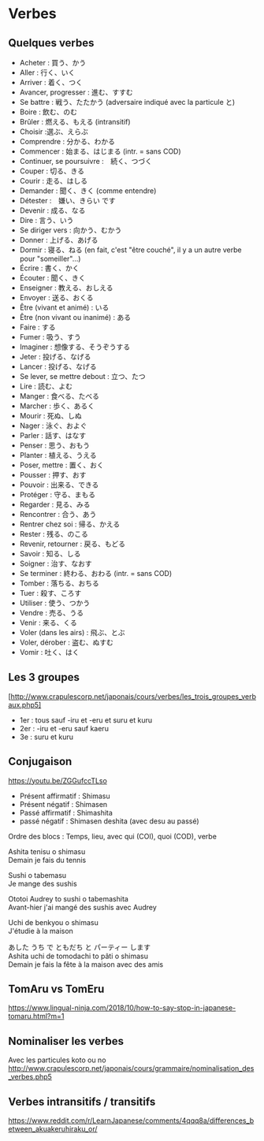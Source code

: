 # Verbes

## Quelques verbes

- Acheter : 買う、かう
- Aller : 行く、いく
- Arriver : 着く、つく
- Avancer, progresser : 進む、すすむ
- Se battre : 戦う、たたかう (adversaire indiqué avec la particule と)
- Boire : 飲む、のむ
- Brûler : 燃える、もえる (intransitif)
- Choisir :選ぶ、えらぶ
- Comprendre : 分かる、わかる
- Commencer : 始まる、はじまる (intr. = sans COD)
- Continuer, se poursuivre :　続く、つづく
- Couper : 切る、きる
- Courir : 走る、はしる
- Demander : 聞く、きく (comme entendre)
- Détester :　嫌い、きらい です
- Devenir : 成る、なる
- Dire : 言う、いう
- Se diriger vers : 向かう、むかう
- Donner : 上げる、あげる
- Dormir : 寝る、ねる (en fait, c'est "être couché", il y a un autre verbe pour "someiller"...)
- Écrire : 書く、かく
- Écouter : 聞く、きく
- Enseigner : 教える、おしえる
- Envoyer : 送る、おくる
- Être (vivant et animé) : いる
- Être (non vivant ou inanimé) : ある
- Faire : する
- Fumer : 吸う、すう
- Imaginer : 想像する、そうぞうする
- Jeter : 投げる、なげる
- Lancer : 投げる、なげる
- Se lever, se mettre debout : 立つ、たつ
- Lire : 読む、よむ
- Manger : 食べる、たべる
- Marcher : 歩く、あるく
- Mourir : 死ぬ、しぬ
- Nager : 泳ぐ、およぐ
- Parler : 話す、はなす
- Penser : 思う、おもう
- Planter : 植える、うえる
- Poser, mettre : 置く、おく
- Pousser : 押す、おす
- Pouvoir : 出来る、できる
- Protéger : 守る、まもる
- Regarder : 見る、みる
- Rencontrer : 合う、あう
- Rentrer chez soi : 帰る、かえる
- Rester : 残る、のこる
- Revenir, retourner : 戻る、もどる
- Savoir : 知る、しる
- Soigner : 治す、なおす
- Se terminer : 終わる、おわる (intr. = sans COD)
- Tomber : 落ちる、おちる
- Tuer : 殺す、ころす
- Utiliser : 使う、つかう
- Vendre : 売る、うる
- Venir : 来る、くる
- Voler (dans les airs) : 飛ぶ、とぶ
- Voler, dérober : 盗む、ぬすむ
- Vomir : 吐く、はく

## Les 3 groupes

[http://www.crapulescorp.net/japonais/cours/verbes/les_trois_groupes_verbaux.php5]

- 1er : tous sauf -iru et -eru et suru et kuru
- 2er : -iru et -eru sauf kaeru
- 3e : suru et kuru

## Conjugaison

https://youtu.be/ZGGufccTLso

- Présent affirmatif : Shimasu
- Présent négatif : Shimasen
- Passé affirmatif : Shimashita
- passé négatif : Shimasen deshita (avec desu au passé)

Ordre des blocs : Temps, lieu, avec qui (COI), quoi (COD), verbe

Ashita tenisu o shimasu  
Demain je fais du tennis

Sushi o tabemasu  
Je mange des sushis

Ototoi Audrey to sushi o tabemashita  
Avant-hier j'ai mangé des sushis avec Audrey

Uchi de benkyou o shimasu  
J'étudie à la maison

あした うち で ともだち と パーティー します  
Ashita uchi de tomodachi to pâti o shimasu  
Demain je fais la fête à la maison avec des amis

## TomAru vs TomEru

https://www.lingual-ninja.com/2018/10/how-to-say-stop-in-japanese-tomaru.html?m=1

## Nominaliser les verbes

Avec les particules koto ou no
http://www.crapulescorp.net/japonais/cours/grammaire/nominalisation_des_verbes.php5

## Verbes intransitifs / transitifs

https://www.reddit.com/r/LearnJapanese/comments/4qqq8a/differences_between_akuakeruhiraku_or/

